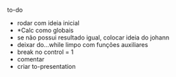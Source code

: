 to-do
- rodar com ideia inicial
- *Calc como globais
- se não possui resultado igual, colocar ideia do johann
- deixar do...while limpo com funções auxiliares
- break no control = 1
- comentar
- criar to-presentation